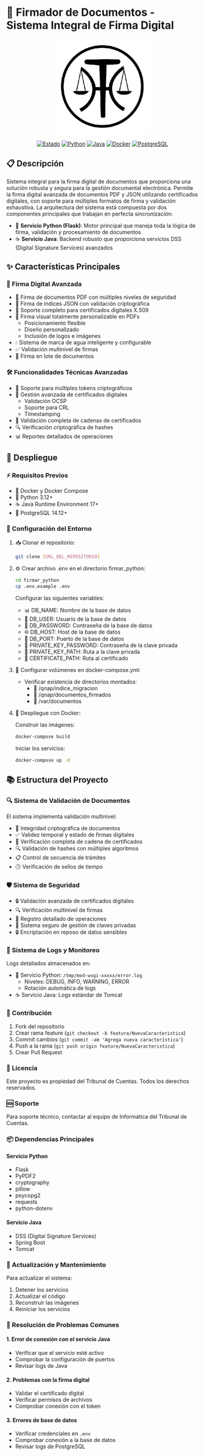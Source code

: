 # 🔏 Firmador de Documentos - Sistema Integral de Firma Digital

<div align="center">
  <img src="./firmar_python/logo_tribunal_para_tapir_250px.png" alt="Logo TAPIR" width="250" style="background-color: white;"/>

  [![Estado](https://img.shields.io/badge/Estado-Desarrollo%20y%20Testeo-yellow)]()
  [![Python](https://img.shields.io/badge/Python-3.12+-3776AB.svg?style=flat&logo=python&logoColor=white)]()
  [![Java](https://img.shields.io/badge/Java-17+-007396.svg?style=flat&logo=java&logoColor=white)]()
  [![Docker](https://img.shields.io/badge/Docker-Compose-2496ED.svg?style=flat&logo=docker&logoColor=white)]()
  [![PostgreSQL](https://img.shields.io/badge/PostgreSQL-14.12+-336791.svg?style=flat&logo=postgresql&logoColor=white)]()
</div>

## 📋 Descripción

Sistema integral para la firma digital de documentos que proporciona una solución robusta y segura para la gestión documental electrónica. Permite la firma digital avanzada de documentos PDF y JSON utilizando certificados digitales, con soporte para múltiples formatos de firma y validación exhaustiva. La arquitectura del sistema está compuesta por dos componentes principales que trabajan en perfecta sincronización:

- 🐍 **Servicio Python (Flask)**: Motor principal que maneja toda la lógica de firma, validación y procesamiento de documentos
- ☕ **Servicio Java**: Backend robusto que proporciona servicios DSS (Digital Signature Services) avanzados

## ✨ Características Principales

### 🔐 Firma Digital Avanzada
- 📄 Firma de documentos PDF con múltiples niveles de seguridad
- 🔗 Firma de índices JSON con validación criptográfica
- 🔑 Soporte completo para certificados digitales X.509
- 🎨 Firma visual totalmente personalizable en PDFs
  - Posicionamiento flexible
  - Diseño personalizado
  - Inclusión de logos e imágenes
- 💧 Sistema de marca de agua inteligente y configurable
- ✅ Validación multinivel de firmas
- 🔄 Firma en lote de documentos

### 🛠️ Funcionalidades Técnicas Avanzadas
- 🔌 Soporte para múltiples tokens criptográficos
- 📜 Gestión avanzada de certificados digitales
  - Validación OCSP
  - Soporte para CRL
  - Timestamping
- 🔗 Validación completa de cadenas de certificados
- 🔍 Verificación criptográfica de hashes
- 📊 Reportes detallados de operaciones

## 🚀 Despliegue

### ⚡ Requisitos Previos
- 🐳 Docker y Docker Compose
- 🐍 Python 3.12+
- ☕ Java Runtime Environment 17+
- 💾 PostgreSQL 14.12+

### 🔧 Configuración del Entorno

1. 📥 Clonar el repositorio:
   ```bash
   git clone [URL_DEL_REPOSITORIO]
   ```

2. ⚙️ Crear archivo .env en el directorio firmar_python:
   ```bash
   cd firmar_python
   cp .env.example .env
   ```
   Configurar las siguientes variables:
   - 📊 DB_NAME: Nombre de la base de datos
   - 👤 DB_USER: Usuario de la base de datos
   - 🔑 DB_PASSWORD: Contraseña de la base de datos
   - 🌐 DB_HOST: Host de la base de datos
   - 🔌 DB_PORT: Puerto de la base de datos
   - 🔐 PRIVATE_KEY_PASSWORD: Contraseña de la clave privada
   - 📁 PRIVATE_KEY_PATH: Ruta a la clave privada
   - 📜 CERTIFICATE_PATH: Ruta al certificado

3. 📂 Configurar volúmenes en docker-compose.yml:
   - Verificar existencia de directorios montados:
     - 📁 /qnap/indice_migracion
     - 📁 /qnap/documentos_firmados
     - 📁 /var/documentos

4. 🐳 Despliegue con Docker:

   Construir las imágenes:
   ```bash
   docker-compose build
   ```

   Iniciar los servicios:
   ```bash
   docker-compose up -d
   ```

## 📚 Estructura del Proyecto

### 🔍 Sistema de Validación de Documentos
El sistema implementa validación multinivel:
- 🔐 Integridad criptográfica de documentos
- ✅ Validez temporal y estado de firmas digitales
- 🔗 Verificación completa de cadena de certificados
- 🔍 Validación de hashes con múltiples algoritmos
- 📋 Control de secuencia de trámites
- 🕒 Verificación de sellos de tiempo

### 🛡️ Sistema de Seguridad
- 🔒 Validación avanzada de certificados digitales
- 🔍 Verificación multinivel de firmas
- 📝 Registro detallado de operaciones
- 🔐 Sistema seguro de gestión de claves privadas
- 🔒 Encriptación en reposo de datos sensibles

### 📝 Sistema de Logs y Monitoreo
Logs detallados almacenados en:
- 🐍 Servicio Python: `/tmp/mod-wsgi-xxxxx/error.log`
  - Niveles: DEBUG, INFO, WARNING, ERROR
  - Rotación automática de logs
- ☕ Servicio Java: Logs estándar de Tomcat

### 🤝 Contribución
1. Fork del repositorio
2. Crear rama feature (`git checkout -b feature/NuevaCaracteristica`)
3. Commit cambios (`git commit -am 'Agrega nueva característica'`)
4. Push a la rama (`git push origin feature/NuevaCaracteristica`)
5. Crear Pull Request

### 📄 Licencia
Este proyecto es propiedad del Tribunal de Cuentas. Todos los derechos reservados.

### 🆘 Soporte
Para soporte técnico, contactar al equipo de Informática del Tribunal de Cuentas.

### 📦 Dependencias Principales

#### Servicio Python
- Flask
- PyPDF2
- cryptography
- pillow
- psycopg2
- requests
- python-dotenv

#### Servicio Java
- DSS (Digital Signature Services)
- Spring Boot
- Tomcat

### 🔄 Actualización y Mantenimiento
Para actualizar el sistema:
1. Detener los servicios
2. Actualizar el código
3. Reconstruir las imágenes
4. Reiniciar los servicios

### 🎯 Resolución de Problemas Comunes

#### 1. Error de conexión con el servicio Java
- Verificar que el servicio esté activo
- Comprobar la configuración de puertos
- Revisar logs de Java

#### 2. Problemas con la firma digital
- Validar el certificado digital
- Verificar permisos de archivos
- Comprobar conexión con el token

#### 3. Errores de base de datos
- Verificar credenciales en `.env`
- Comprobar conexión a la base de datos
- Revisar logs de PostgreSQL
